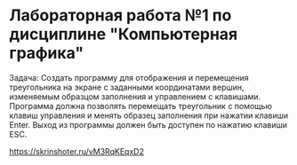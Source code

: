 # Лабораторная работа №1 по дисциплине "Компьютерная графика"
Задача: Создать программу для отображения и перемещения треугольника на экране с заданными координатами вершин, изменяемым 
образцом заполнения и управлением с клавишами. Программа должна позволять перемещать треугольник с помощью клавиш управления 
и менять образец заполнения при нажатии клавиши Enter. Выход из программы должен быть доступен по нажатию клавиши ESC.

https://skrinshoter.ru/vM3RqKEqxD2
